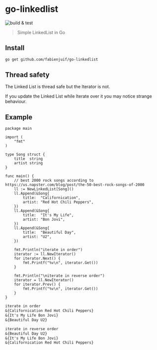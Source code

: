 # go-linkedlist

![build & test](https://github.com/fabienjuif/go-linkedlist/actions/workflows/simple.yml/badge.svg)

> Simple LinkedList in Go

## Install

```sh
go get github.com/fabienjuif/go-linkedlist
```

## Thread safety

The Linked List is thread safe but the Iterator is not.

If you update the Linked List while Iterate over it you may notice strange behaviour.

## Example

```golang
package main

import (
	"fmt"
)

type Song struct {
	title  string
	artist string
}

func main() {
	// best 2000 rock songs according to https://us.napster.com/blog/post/the-50-best-rock-songs-of-2000
	ll := NewLinkedList[Song]()
	ll.Append(&Song{
		title:  "Californication",
		artist: "Red Hot Chili Peppers",
	})
	ll.Append(&Song{
		title:  "It's My Life",
		artist: "Bon Jovi",
	})
	ll.Append(&Song{
		title:  "Beautiful Day",
		artist: "U2",
	})

	fmt.Println("iterate in order")
	iterator := ll.NewIterator()
	for iterator.Next() {
		fmt.Printf("%v\n", iterator.Get())
	}

	fmt.Println("\niterate in reverse order")
	iterator = ll.NewIterator()
	for iterator.Prev() {
		fmt.Printf("%v\n", iterator.Get())
	}
}
```

```txt
iterate in order
&{Californication Red Hot Chili Peppers}
&{It's My Life Bon Jovi}
&{Beautiful Day U2}

iterate in reverse order
&{Beautiful Day U2}
&{It's My Life Bon Jovi}
&{Californication Red Hot Chili Peppers}
```
